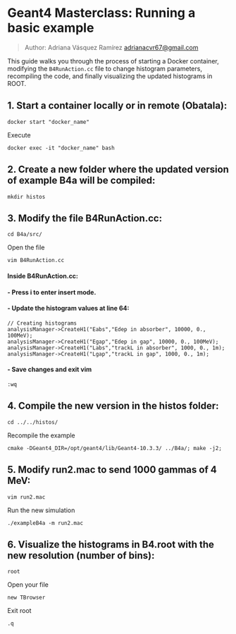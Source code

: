 # Geant4 Masterclass: Running a basic example
> Author: Adriana Vásquez Ramírez adrianacvr67@gmail.com

This guide walks you through the process of starting a Docker container, modifying the `B4RunAction.cc` file to change histogram parameters, recompiling the code, and finally visualizing the updated histograms in ROOT. 

## 1. Start a container locally or in remote (Obatala):
    docker start "docker_name"
Execute 

    docker exec -it "docker_name" bash

## 2. Create a new folder where the updated version of example B4a will be compiled:
    mkdir histos

## 3. Modify the file B4RunAction.cc:
    cd B4a/src/
Open the file     
    
    vim B4RunAction.cc

#### Inside B4RunAction.cc:
#### - Press i to enter insert mode.
#### - Update the histogram values at line 64:

    // Creating histograms
    analysisManager->CreateH1("Eabs","Edep in absorber", 10000, 0., 100MeV);
    analysisManager->CreateH1("Egap","Edep in gap", 10000, 0., 100MeV);
    analysisManager->CreateH1("Labs","trackL in absorber", 1000, 0., 1m);
    analysisManager->CreateH1("Lgap","trackL in gap", 1000, 0., 1m);
#### - Save changes and exit vim
    :wq

## 4. Compile the new version in the histos folder:
    cd ../../histos/
Recompile the example

    cmake -DGeant4_DIR=/opt/geant4/lib/Geant4-10.3.3/ ../B4a/; make -j2;

## 5. Modify run2.mac to send 1000 gammas of 4 MeV:
    vim run2.mac

Run the new simulation
    
    ./exampleB4a -m run2.mac

## 6. Visualize the histograms in B4.root with the new resolution (number of bins):
    root
Open your file 
    
    new TBrowser
Exit root 
    
    .q


